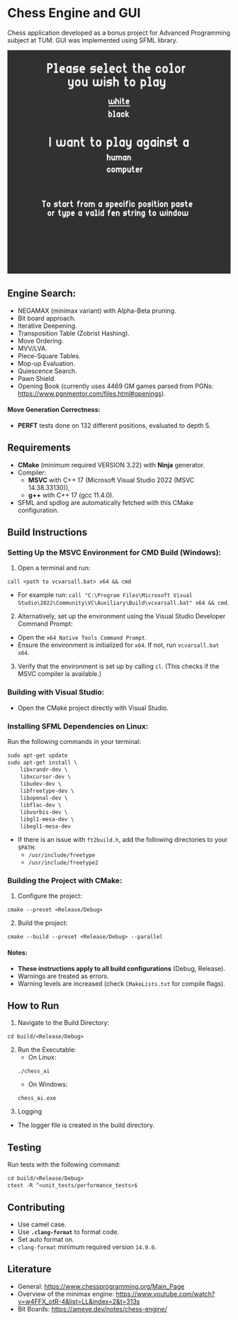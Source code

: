 # Chess Engine and GUI

Chess application developed as a bonus project for Advanced Programming subject at TUM. GUI was implemented using SFML library.

![Gameplay](assets/gameplay.gif)

## Engine Search:
- NEGAMAX (minimax variant) with Alpha-Beta pruning.
- Bit board approach.
- Iterative Deepening.
- Transposition Table (Zobrist Hashing).
- Move Ordering.
- MVV/LVA.
- Piece-Square Tables.
- Mop-up Evaluation.
- Quiescence Search.
- Pawn Shield.
- Opening Book (currently uses 4469 GM games parsed from PGNs: https://www.pgnmentor.com/files.html#openings).
#### Move Generation Correctness:
- **PERFT** tests done on 132 different positions, evaluated to depth 5.


## Requirements
* **CMake** (minimum required VERSION 3.22) with **Ninja** generator.
* Compiler:
    - **MSVC** with C++ 17 (Microsoft Visual Studio 2022 (MSVC 14.38.33130)),
    - **g++** with C++ 17 (gcc 11.4.0).
* SFML and spdlog are automatically fetched with this CMake configuration.

## Build Instructions

### Setting Up the MSVC Environment for CMD Build (Windows):
1. Open a terminal and run:
```console
call <path to vcvarsall.bat> x64 && cmd
```
- For example run: `call "C:\Program Files\Microsoft Visual Studio\2022\Community\VC\Auxiliary\Build\vcvarsall.bat" x64 && cmd`.

2. Alternatively, set up the environment using the Visual Studio Developer Command Prompt:
- Open the `x64 Native Tools Command Prompt`.
- Ensure the environment is initialized for `x64`. If not, run `vcvarsall.bat x64`.

3. Verify that the environment is set up by calling `cl`. (This checks if the MSVC compiler is available.)

### Building with Visual Studio:
- Open the CMake project directly with Visual Studio.

### Installing SFML Dependencies on Linux:
Run the following commands in your terminal:
```console
sudo apt-get update
sudo apt-get install \
    libxrandr-dev \
    libxcursor-dev \
    libudev-dev \
    libfreetype-dev \
    libopenal-dev \
    libflac-dev \
    libvorbis-dev \
    libgl1-mesa-dev \
    libegl1-mesa-dev
```
- If there is an issue with `ft2build.h`, add the following directories to your `$PATH`:
    - `/usr/include/freetype`
    - `/usr/include/freetype2`

### Building the Project with CMake:

1. Configure the project:
```console
cmake --preset <Release/Debug>
```
2. Build the project:
```console
cmake --build --preset <Release/Debug> --parallel
```

#### Notes:
- **These instructions apply to all build configurations** (Debug, Release).
- Warnings are treated as errors.
- Warning levels are increased (check `CMakeLists.txt` for compile flags).

## How to Run
1. Navigate to the Build Directory:
```console
cd build/<Release/Debug>
```
2. Run the Executable:
    - On Linux:
    ```console
    ./chess_ai
    ```
    - On Windows:
    ```console
    chess_ai.exe
    ```
3. Logging
- The logger file is created in the build directory.

## Testing
Run tests with the following command:
```console
cd build/<Release/Debug>
ctest -R ^<unit_tests/performance_tests>$
```

## Contributing
- Use camel case.
- Use **`.clang-format`** to format code.
- Set auto format on.
- `clang-format` minimum required version `14.0.0`.

## Literature
- General: https://www.chessprogramming.org/Main_Page
- Overview of the minimax engine: https://www.youtube.com/watch?v=w4FFX_otR-4&list=LL&index=2&t=313s
- Bit Boards: https://ameye.dev/notes/chess-engine/
